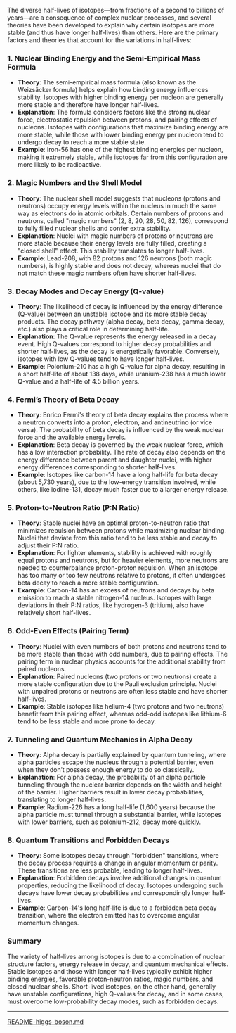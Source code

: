 The diverse half-lives of isotopes—from fractions of a second to billions of years—are a consequence of complex nuclear processes, and several theories have been developed to explain why certain isotopes are more stable (and thus have longer half-lives) than others. Here are the primary factors and theories that account for the variations in half-lives:

### 1. **Nuclear Binding Energy and the Semi-Empirical Mass Formula**
   - **Theory**: The semi-empirical mass formula (also known as the Weizsäcker formula) helps explain how binding energy influences stability. Isotopes with higher binding energy per nucleon are generally more stable and therefore have longer half-lives.
   - **Explanation**: The formula considers factors like the strong nuclear force, electrostatic repulsion between protons, and pairing effects of nucleons. Isotopes with configurations that maximize binding energy are more stable, while those with lower binding energy per nucleon tend to undergo decay to reach a more stable state.
   - **Example**: Iron-56 has one of the highest binding energies per nucleon, making it extremely stable, while isotopes far from this configuration are more likely to be radioactive.

### 2. **Magic Numbers and the Shell Model**
   - **Theory**: The nuclear shell model suggests that nucleons (protons and neutrons) occupy energy levels within the nucleus in much the same way as electrons do in atomic orbitals. Certain numbers of protons and neutrons, called "magic numbers" (2, 8, 20, 28, 50, 82, 126), correspond to fully filled nuclear shells and confer extra stability.
   - **Explanation**: Nuclei with magic numbers of protons or neutrons are more stable because their energy levels are fully filled, creating a "closed shell" effect. This stability translates to longer half-lives.
   - **Example**: Lead-208, with 82 protons and 126 neutrons (both magic numbers), is highly stable and does not decay, whereas nuclei that do not match these magic numbers often have shorter half-lives.

### 3. **Decay Modes and Decay Energy (Q-value)**
   - **Theory**: The likelihood of decay is influenced by the energy difference (Q-value) between an unstable isotope and its more stable decay products. The decay pathway (alpha decay, beta decay, gamma decay, etc.) also plays a critical role in determining half-life.
   - **Explanation**: The Q-value represents the energy released in a decay event. High Q-values correspond to higher decay probabilities and shorter half-lives, as the decay is energetically favorable. Conversely, isotopes with low Q-values tend to have longer half-lives.
   - **Example**: Polonium-210 has a high Q-value for alpha decay, resulting in a short half-life of about 138 days, while uranium-238 has a much lower Q-value and a half-life of 4.5 billion years.

### 4. **Fermi’s Theory of Beta Decay**
   - **Theory**: Enrico Fermi's theory of beta decay explains the process where a neutron converts into a proton, electron, and antineutrino (or vice versa). The probability of beta decay is influenced by the weak nuclear force and the available energy levels.
   - **Explanation**: Beta decay is governed by the weak nuclear force, which has a low interaction probability. The rate of decay also depends on the energy difference between parent and daughter nuclei, with higher energy differences corresponding to shorter half-lives.
   - **Example**: Isotopes like carbon-14 have a long half-life for beta decay (about 5,730 years), due to the low-energy transition involved, while others, like iodine-131, decay much faster due to a larger energy release.

### 5. **Proton-to-Neutron Ratio (P:N Ratio)**
   - **Theory**: Stable nuclei have an optimal proton-to-neutron ratio that minimizes repulsion between protons while maximizing nuclear binding. Nuclei that deviate from this ratio tend to be less stable and decay to adjust their P:N ratio.
   - **Explanation**: For lighter elements, stability is achieved with roughly equal protons and neutrons, but for heavier elements, more neutrons are needed to counterbalance proton-proton repulsion. When an isotope has too many or too few neutrons relative to protons, it often undergoes beta decay to reach a more stable configuration.
   - **Example**: Carbon-14 has an excess of neutrons and decays by beta emission to reach a stable nitrogen-14 nucleus. Isotopes with large deviations in their P:N ratios, like hydrogen-3 (tritium), also have relatively short half-lives.

### 6. **Odd-Even Effects (Pairing Term)**
   - **Theory**: Nuclei with even numbers of both protons and neutrons tend to be more stable than those with odd numbers, due to pairing effects. The pairing term in nuclear physics accounts for the additional stability from paired nucleons.
   - **Explanation**: Paired nucleons (two protons or two neutrons) create a more stable configuration due to the Pauli exclusion principle. Nuclei with unpaired protons or neutrons are often less stable and have shorter half-lives.
   - **Example**: Stable isotopes like helium-4 (two protons and two neutrons) benefit from this pairing effect, whereas odd-odd isotopes like lithium-6 tend to be less stable and more prone to decay.

### 7. **Tunneling and Quantum Mechanics in Alpha Decay**
   - **Theory**: Alpha decay is partially explained by quantum tunneling, where alpha particles escape the nucleus through a potential barrier, even when they don’t possess enough energy to do so classically.
   - **Explanation**: For alpha decay, the probability of an alpha particle tunneling through the nuclear barrier depends on the width and height of the barrier. Higher barriers result in lower decay probabilities, translating to longer half-lives.
   - **Example**: Radium-226 has a long half-life (1,600 years) because the alpha particle must tunnel through a substantial barrier, while isotopes with lower barriers, such as polonium-212, decay more quickly.

### 8. **Quantum Transitions and Forbidden Decays**
   - **Theory**: Some isotopes decay through "forbidden" transitions, where the decay process requires a change in angular momentum or parity. These transitions are less probable, leading to longer half-lives.
   - **Explanation**: Forbidden decays involve additional changes in quantum properties, reducing the likelihood of decay. Isotopes undergoing such decays have lower decay probabilities and correspondingly longer half-lives.
   - **Example**: Carbon-14's long half-life is due to a forbidden beta decay transition, where the electron emitted has to overcome angular momentum changes.

### Summary
The variety of half-lives among isotopes is due to a combination of nuclear structure factors, energy release in decay, and quantum mechanical effects. Stable isotopes and those with longer half-lives typically exhibit higher binding energies, favorable proton-neutron ratios, magic numbers, and closed nuclear shells. Short-lived isotopes, on the other hand, generally have unstable configurations, high Q-values for decay, and in some cases, must overcome low-probability decay modes, such as forbidden decays.

---

[README-higgs-boson.md](https://t2m.io/vjis5Ne)
